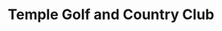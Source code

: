---
title: "Temple Golf and Country Club"
address: "60, Church Rd, Boardmills, Lisburn, County Antrim BT27 6UP"
tel: "028  9263 9213"
county: "Antrim"
category: "Pitch And Putt"
type: "Content"
lat: "054.4664060000"
lng: "-005.9197220000"
---
